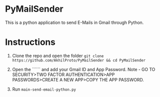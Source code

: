 # PyMailSender
This is a python application to send E-Mails in Gmail through Python.

# Instructions
1. Clone the repo and open the folder
```git clone https://github.com/AkhilProto/PyMailSender && cd PyMailSender ```

2. Open the `````` and add your Gmail ID and App Password.
Note - GO TO SECURITY>TWO FACTOR AUTHENTICATION>APP PASSWORDS>CREATE A NEW APP>COPY THE APP PASSWORD.

3. Run ```main-send-email-python.py```
